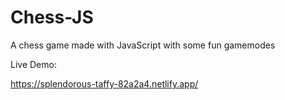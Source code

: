 # Chess-JS
A chess game made with JavaScript with some fun gamemodes

Live Demo:

https://splendorous-taffy-82a2a4.netlify.app/
